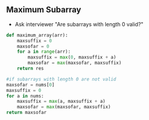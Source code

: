 ---
---
## Maximum Subarray
- Ask interviewer "Are subarrays with length 0 valid?"
```python
def maximum_array(arr):
	maxsuffix = 0
	maxsofar = 0 
	for a in range(arr):
		maxsuffix = max(0, maxsuffix + a)
		maxsofar = max(maxsofar, maxsuffix)
	return res

#if subarrays with length 0 are not valid
maxsofar = nums[0]
maxsuffix = 0
for a in nums:
    maxsuffix = max(a, maxsuffix + a)
    maxsofar = max(maxsofar, maxsuffix)
return maxsofar

```
